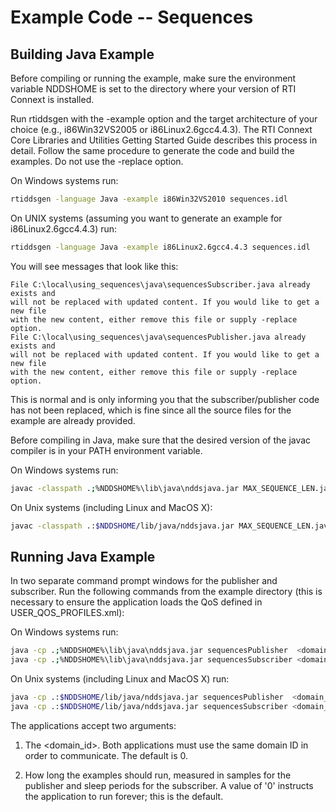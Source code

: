 # Example Code -- Sequences

## Building Java Example

Before compiling or running the example, make sure the environment variable
NDDSHOME is set to the directory where your version of RTI Connext is installed.

Run rtiddsgen with the -example option and the target architecture of your
choice (e.g., i86Win32VS2005 or i86Linux2.6gcc4.4.3). The RTI Connext Core
Libraries and Utilities Getting Started Guide describes this process in detail.
Follow the same procedure to generate the code and build the examples. Do not
use the -replace option.

On Windows systems run:

```sh
rtiddsgen -language Java -example i86Win32VS2010 sequences.idl
```

On UNIX systems (assuming you want to generate an example for
i86Linux2.6gcc4.4.3) run:

```sh
rtiddsgen -language Java -example i86Linux2.6gcc4.4.3 sequences.idl
```

You will see messages that look like this:

```plaintext
File C:\local\using_sequences\java\sequencesSubscriber.java already exists and
will not be replaced with updated content. If you would like to get a new file
with the new content, either remove this file or supply -replace option.
File C:\local\using_sequences\java\sequencesPublisher.java already exists and
will not be replaced with updated content. If you would like to get a new file
with the new content, either remove this file or supply -replace option.
```

This is normal and is only informing you that the subscriber/publisher code has
not been replaced, which is fine since all the source files for the example are
already provided.

Before compiling in Java, make sure that the desired version of the javac
compiler is in your PATH environment variable.

On Windows systems run:

```sh
javac -classpath .;%NDDSHOME%\lib\java\nddsjava.jar MAX_SEQUENCE_LEN.java sequences.java sequencesSeq.java sequencesTypeSupport.java sequencesTypeCode.java sequencesDataReader.java sequencesDataWriter.java sequencesSubscriber.java sequencesPublisher.java
```

On Unix systems (including Linux and MacOS X):

```sh
javac -classpath .:$NDDSHOME/lib/java/nddsjava.jar MAX_SEQUENCE_LEN.java sequences.java sequencesSeq.java sequencesTypeSupport.java sequencesTypeCode.java sequencesDataReader.java sequencesDataWriter.java sequencesSubscriber.java sequencesPublisher.java
```

## Running Java Example

In two separate command prompt windows for the publisher and subscriber. Run the
following commands from the example directory (this is necessary to ensure the
application loads the QoS defined in USER_QOS_PROFILES.xml):

On Windows systems run:

```sh
java -cp .;%NDDSHOME%\lib\java\nddsjava.jar sequencesPublisher  <domain_id> <samples_to_send>
java -cp .;%NDDSHOME%\lib\java\nddsjava.jar sequencesSubscriber <domain_id> <sleep_periods>
```

On Unix systems (including Linux and MacOS X) run:

```sh
java -cp .:$NDDSHOME/lib/java/nddsjava.jar sequencesPublisher  <domain_id> <samples_to_send>
java -cp .:$NDDSHOME/lib/java/nddsjava.jar sequencesSubscriber <domain_id> <sleep_periods>
```

The applications accept two arguments:

1.  The <domain_id>. Both applications must use the same domain ID in order to
    communicate. The default is 0.

2.  How long the examples should run, measured in samples for the publisher and
    sleep periods for the subscriber. A value of '0' instructs the application
    to run forever; this is the default.
